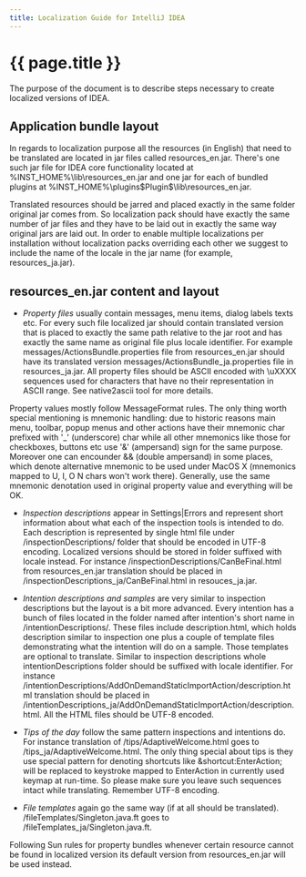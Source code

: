 ```yaml
---
title: Localization Guide for IntelliJ IDEA
---
```


<!--
INITIAL_SOURCE https://confluence.jetbrains.com/display/IDEADEV/Localization+Guide+for+IntelliJ+IDEA
-->

# {{ page.title }}

The purpose of the document is to describe steps necessary to create localized versions of IDEA.

## Application bundle layout

In regards to localization purpose all the resources (in English) that need to be translated are located in jar files called resources_en.jar.
There's one such jar file for IDEA core functionality located at %INST_HOME%\lib\resources_en.jar and one jar for each of bundled plugins at %INST_HOME%\plugins\$Plugin$\lib\resources_en.jar.

Translated resources should be jarred and placed exactly in the same folder original jar comes from.
So localization pack should have exactly the same number of jar files and they have to be laid out in exactly the same way original jars are laid out.
In order to enable multiple localizations per installation without localization packs overriding each other we suggest to include the name of the locale in the jar name (for example, resources_ja.jar).

## resources_en.jar content and layout

*  *Property files*  usually contain messages, menu items, dialog labels texts etc.
For every such file localized jar should contain translated version that is placed to exactly the same path relative to the jar root and has exactly the same name as original file plus locale identifier.
For example messages/ActionsBundle.properties file from resources_en.jar should have its translated version messages/ActionsBundle_ja.properties file in resources_ja.jar.
All property files should be ASCII encoded with \uXXXX sequences used for characters that have no their representation in ASCII range. See native2ascii tool for more details.

Property values mostly follow MessageFormat rules.
The only thing worth special mentioning is mnemonic handling: due to historic reasons main menu, toolbar, popup menus and other actions have their mnemonic char prefixed with
'\_' (underscore) char while all other mnemonics like those for checkboxes, buttons etc use '&' (ampersand) sign for the same purpose. Moreover one can encounder && (double ampersand) in some places,
which denote alternative mnemonic to be used under MacOS X (mnemonics mapped to U, I, O N chars won't work there). Generally, use the same mnemonic denotation used in original property value and everything will be OK.

*  *Inspection descriptions*  appear in Settings|Errors and represent short information about what each of the inspection tools is intended to do.
Each description is represented by single html file under /inspectionDescriptions/ folder that should be encoded in UTF-8 encoding.
Localized versions should be stored in folder suffixed with locale instead. For instance /inspectionDescriptions/CanBeFinal.html from resources_en.jar translation should be placed in /inspectionDescriptions_ja/CanBeFinal.html in resouces_ja.jar.

*  *Intention descriptions and samples*  are very similar to inspection descriptions but the layout is a bit more advanced.
Every intention has a bunch of files located in the folder named after intention's short name in /intentionDescriptions/.
These files include description.html, which holds description similar to inspection one plus a couple of template files demonstrating what the intention will do on a sample.
Those templates are optional to translate. Similar to inspection descriptions whole intentionDescriptions folder should be suffixed with locale identifier. For instance /intentionDescriptions/AddOnDemandStaticImportAction/description.html translation should be placed in /intentionDescriptions_ja/AddOnDemandStaticImportAction/description.html.
All the HTML files should be UTF-8 encoded.

*  *Tips of the day*  follow the same pattern inspections and intentions do.
For instance translation of /tips/AdaptiveWelcome.html goes to /tips_ja/AdaptiveWelcome.html.
The only thing special about tips is they use special pattern for denoting shortcuts like &shortcut:EnterAction; will be replaced to keystroke mapped to EnterAction in currently used keymap at run-time.
So please make sure you leave such sequences intact while translating.
Remember UTF-8 encoding.

*  *File templates*  again go the same way (if at all should be translated).
/fileTemplates/Singleton.java.ft goes to /fileTemplates_ja/Singleton.java.ft.

Following Sun rules for property bundles whenever certain resource cannot be found in localized version its default version from resources_en.jar will be used instead.

